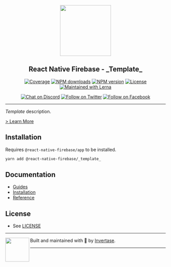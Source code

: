 <p align="center">
  <a href="https://rnfirebase.io">
    <img width="160px" src="https://i.imgur.com/JIyBtKW.png"><br/>
  </a>
  <h2 align="center">React Native Firebase - _Template_</h2>
</p>

<p align="center">
  <a href="https://api.rnfirebase.io/coverage/_template_/detail"><img src="https://api.rnfirebase.io/coverage/_template_/badge?style=flat-square" alt="Coverage"></a>
  <a href="https://www.npmjs.com/package/@react-native-firebase/_template_"><img src="https://img.shields.io/npm/dm/@react-native-firebase/_template_.svg?style=flat-square" alt="NPM downloads"></a>
  <a href="https://www.npmjs.com/package/@react-native-firebase/_template_"><img src="https://img.shields.io/npm/v/@react-native-firebase/_template_.svg?style=flat-square" alt="NPM version"></a>
  <a href="/LICENSE"><img src="https://img.shields.io/npm/l/react-native-firebase.svg?style=flat-square" alt="License"></a>
  <a href="https://lerna.js.org/"><img src="https://img.shields.io/badge/maintained%20with-lerna-cc00ff.svg?style=flat-square" alt="Maintained with Lerna"></a>
</p>

<p align="center">
  <a href="https://invertase.link/discord"><img src="https://img.shields.io/discord/295953187817521152.svg?style=flat-square&colorA=7289da&label=Chat%20on%20Discord" alt="Chat on Discord"></a>
  <a href="https://twitter.com/rnfirebase"><img src="https://img.shields.io/twitter/follow/rnfirebase.svg?style=flat-square&colorA=1da1f2&colorB=&label=Follow%20on%20Twitter" alt="Follow on Twitter"></a>
  <a href="https://www.facebook.com/groups/rnfirebase"><img src="https://img.shields.io/badge/Follow%20on%20Facebook-4172B8?logo=facebook&style=flat-square&logoColor=fff" alt="Follow on Facebook"></a>
</p>

----

_Template_ description.

[> Learn More](https://firebase.google.com/products/_template_/)

## Installation

Requires `@react-native-firebase/app` to be installed.

```bash
yarn add @react-native-firebase/_template_
```

## Documentation

 - [Guides](#TODO)
 - [Installation](#TODO)
 - [Reference](#TODO)

## License

- See [LICENSE](/LICENSE)

----

<p>
  <img align="left" width="75px" src="https://static.invertase.io/assets/invertase-logo-small.png">
  <p align="left">
    Built and maintained with 💛 by <a href="https://invertase.io">Invertase</a>.
  </p>
</p>

----
